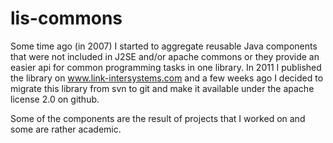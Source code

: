 lis-commons
=============

Some time ago (in 2007) I started to aggregate reusable Java components that were not included in J2SE and/or apache commons or they provide an easier api for common programming tasks in one library.
In 2011 I published the library on www.link-intersystems.com and a few weeks ago I decided to migrate this library from svn to git and make it available under the apache license 2.0 on github.

Some of the components are the result of projects that I worked on and some are rather academic.
